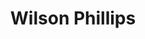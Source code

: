 ---
title: "Wilson Phillips"
summary: "Female vocal pop trio composed of , , and . Carnie and Wendy are the daughters of Beach Boys' and his first wife, . Chynna is the daughter of and of ."
image: "wilson-phillips.jpg"
---